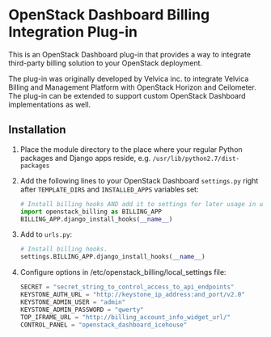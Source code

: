 OpenStack Dashboard Billing Integration Plug-in
===============================================

This is an OpenStack Dashboard plug-in that provides a way to integrate third-party billing solution to your OpenStack deployment.

The plug-in was originally developed by Velvica inc. to integrate Velvica Billing and Management Platform
with OpenStack Horizon and Ceilometer. The plug-in can be extended to support custom OpenStack Dashboard implementations as well.

Installation
------------

1. Place the module directory to the place where your regular Python packages
   and Django apps reside, e.g. `/usr/lib/python2.7/dist-packages`

2. Add the following lines to your OpenStack Dashboard `settings.py` right after
   `TEMPLATE_DIRS` and `INSTALLED_APPS` variables set:

   ```python
   # Install billing hooks AND add it to settings for later usage in urls.py
   import openstack_billing as BILLING_APP
   BILLING_APP.django_install_hooks(__name__)
   ```

3. Add to `urls.py`:

   ```python
   # Install billing hooks.
   settings.BILLING_APP.django_install_hooks(__name__)
   ```

4. Configure options in /etc/openstack_billing/local_settings file:

   ```python
   SECRET = "secret_string_to_control_access_to_api_endpoints"
   KEYSTONE_AUTH_URL = "http://keystone_ip_address:and_port/v2.0"
   KEYSTONE_ADMIN_USER = "admin"
   KEYSTONE_ADMIN_PASSWORD = "qwerty"
   TOP_IFRAME_URL = "http://billing_account_info_widget_url/"
   CONTROL_PANEL = "openstack_dashboard_icehouse"
   ```
